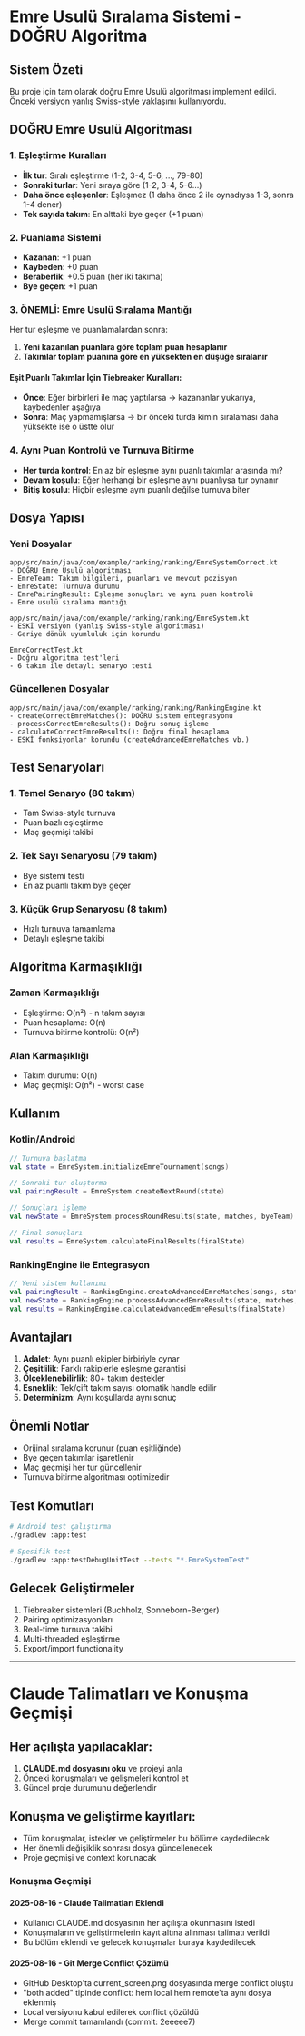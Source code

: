 # Emre Usulü Sıralama Sistemi - DOĞRU Algoritma

## Sistem Özeti
Bu proje için tam olarak doğru Emre Usulü algoritması implement edildi. Önceki versiyon yanlış Swiss-style yaklaşımı kullanıyordu.

## DOĞRU Emre Usulü Algoritması

### 1. Eşleştirme Kuralları
- **İlk tur**: Sıralı eşleştirme (1-2, 3-4, 5-6, ..., 79-80)
- **Sonraki turlar**: Yeni sıraya göre (1-2, 3-4, 5-6...)
- **Daha önce eşleşenler**: Eşleşmez (1 daha önce 2 ile oynadıysa 1-3, sonra 1-4 dener)
- **Tek sayıda takım**: En alttaki bye geçer (+1 puan)

### 2. Puanlama Sistemi
- **Kazanan**: +1 puan
- **Kaybeden**: +0 puan  
- **Beraberlik**: +0.5 puan (her iki takıma)
- **Bye geçen**: +1 puan

### 3. ÖNEMLİ: Emre Usulü Sıralama Mantığı
Her tur eşleşme ve puanlamalardan sonra:
1. **Yeni kazanılan puanlara göre toplam puan hesaplanır**
2. **Takımlar toplam puanına göre en yüksekten en düşüğe sıralanır**

#### Eşit Puanlı Takımlar İçin Tiebreaker Kuralları:
- **Önce**: Eğer birbirleri ile maç yaptılarsa → kazananlar yukarıya, kaybedenler aşağıya
- **Sonra**: Maç yapmamışlarsa → bir önceki turda kimin sıralaması daha yüksekte ise o üstte olur

### 4. Aynı Puan Kontrolü ve Turnuva Bitirme
- **Her turda kontrol**: En az bir eşleşme aynı puanlı takımlar arasında mı?
- **Devam koşulu**: Eğer herhangi bir eşleşme aynı puanlıysa tur oynanır
- **Bitiş koşulu**: Hiçbir eşleşme aynı puanlı değilse turnuva biter

## Dosya Yapısı

### Yeni Dosyalar
```
app/src/main/java/com/example/ranking/ranking/EmreSystemCorrect.kt
- DOĞRU Emre Usulü algoritması
- EmreTeam: Takım bilgileri, puanları ve mevcut pozisyon
- EmreState: Turnuva durumu
- EmrePairingResult: Eşleşme sonuçları ve aynı puan kontrolü
- Emre usulü sıralama mantığı

app/src/main/java/com/example/ranking/ranking/EmreSystem.kt
- ESKİ versiyon (yanlış Swiss-style algoritması)
- Geriye dönük uyumluluk için korundu

EmreCorrectTest.kt
- Doğru algoritma test'leri
- 6 takım ile detaylı senaryo testi
```

### Güncellenen Dosyalar
```
app/src/main/java/com/example/ranking/ranking/RankingEngine.kt
- createCorrectEmreMatches(): DOĞRU sistem entegrasyonu
- processCorrectEmreResults(): Doğru sonuç işleme
- calculateCorrectEmreResults(): Doğru final hesaplama
- ESKİ fonksiyonlar korundu (createAdvancedEmreMatches vb.)
```

## Test Senaryoları

### 1. Temel Senaryo (80 takım)
- Tam Swiss-style turnuva
- Puan bazlı eşleştirme
- Maç geçmişi takibi

### 2. Tek Sayı Senaryosu (79 takım)
- Bye sistemi testi
- En az puanlı takım bye geçer

### 3. Küçük Grup Senaryosu (8 takım)
- Hızlı turnuva tamamlama
- Detaylı eşleşme takibi

## Algoritma Karmaşıklığı

### Zaman Karmaşıklığı
- Eşleştirme: O(n²) - n takım sayısı
- Puan hesaplama: O(n)
- Turnuva bitirme kontrolü: O(n²)

### Alan Karmaşıklığı
- Takım durumu: O(n)
- Maç geçmişi: O(n²) - worst case

## Kullanım

### Kotlin/Android
```kotlin
// Turnuva başlatma
val state = EmreSystem.initializeEmreTournament(songs)

// Sonraki tur oluşturma
val pairingResult = EmreSystem.createNextRound(state)

// Sonuçları işleme
val newState = EmreSystem.processRoundResults(state, matches, byeTeam)

// Final sonuçları
val results = EmreSystem.calculateFinalResults(finalState)
```

### RankingEngine ile Entegrasyon
```kotlin
// Yeni sistem kullanımı
val pairingResult = RankingEngine.createAdvancedEmreMatches(songs, state)
val newState = RankingEngine.processAdvancedEmreResults(state, matches, byeTeam)
val results = RankingEngine.calculateAdvancedEmreResults(finalState)
```

## Avantajları

1. **Adalet**: Aynı puanlı ekipler birbiriyle oynar
2. **Çeşitlilik**: Farklı rakiplerle eşleşme garantisi
3. **Ölçeklenebilirlik**: 80+ takım destekler
4. **Esneklik**: Tek/çift takım sayısı otomatik handle edilir
5. **Determinizm**: Aynı koşullarda aynı sonuç

## Önemli Notlar

- Orijinal sıralama korunur (puan eşitliğinde)
- Bye geçen takımlar işaretlenir
- Maç geçmişi her tur güncellenir
- Turnuva bitirme algoritması optimizedir

## Test Komutları

```bash
# Android test çalıştırma
./gradlew :app:test

# Spesifik test
./gradlew :app:testDebugUnitTest --tests "*.EmreSystemTest"
```

## Gelecek Geliştirmeler

1. Tiebreaker sistemleri (Buchholz, Sonneborn-Berger)
2. Pairing optimizasyonları
3. Real-time turnuva takibi
4. Multi-threaded eşleştirme
5. Export/import functionality

---

# Claude Talimatları ve Konuşma Geçmişi

## Her açılışta yapılacaklar:
1. **CLAUDE.md dosyasını oku** ve projeyi anla
2. Önceki konuşmaları ve gelişmeleri kontrol et
3. Güncel proje durumunu değerlendir

## Konuşma ve geliştirme kayıtları:
- Tüm konuşmalar, istekler ve geliştirmeler bu bölüme kaydedilecek
- Her önemli değişiklik sonrası dosya güncellenecek
- Proje geçmişi ve context korunacak

### Konuşma Geçmişi

#### 2025-08-16 - Claude Talimatları Eklendi
- Kullanıcı CLAUDE.md dosyasının her açılışta okunmasını istedi
- Konuşmaların ve geliştirmelerin kayıt altına alınması talimatı verildi
- Bu bölüm eklendi ve gelecek konuşmalar buraya kaydedilecek

#### 2025-08-16 - Git Merge Conflict Çözümü
- GitHub Desktop'ta current_screen.png dosyasında merge conflict oluştu
- "both added" tipinde conflict: hem local hem remote'ta aynı dosya eklenmiş
- Local versiyonu kabul edilerek conflict çözüldü
- Merge commit tamamlandı (commit: 2eeeee7)